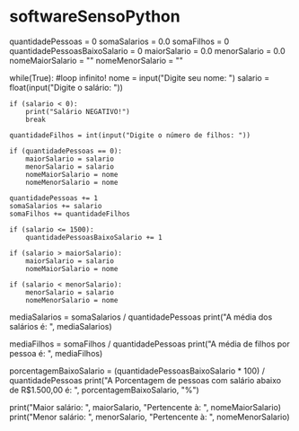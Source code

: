 # softwareSensoPython

quantidadePessoas = 0
somaSalarios = 0.0
somaFilhos = 0
quantidadePessoasBaixoSalario = 0
maiorSalario = 0.0
menorSalario = 0.0
nomeMaiorSalario = ""
nomeMenorSalario = ""

while(True): #loop infinito!
    nome = input("Digite seu nome: ")
    salario = float(input("Digite o salário: "))

    if (salario < 0):
        print("Salário NEGATIVO!")
        break

    quantidadeFilhos = int(input("Digite o número de filhos: "))
    
    if (quantidadePessoas == 0):
        maiorSalario = salario
        menorSalario = salario
        nomeMaiorSalario = nome
        nomeMenorSalario = nome

    quantidadePessoas += 1
    somaSalarios += salario
    somaFilhos += quantidadeFilhos

    if (salario <= 1500):
        quantidadePessoasBaixoSalario += 1

    if (salario > maiorSalario):
        maiorSalario = salario
        nomeMaiorSalario = nome
    
    if (salario < menorSalario):
        menorSalario = salario
        nomeMenorSalario = nome


mediaSalarios = somaSalarios / quantidadePessoas
print("A média dos salários é: ", mediaSalarios)

mediaFilhos = somaFilhos / quantidadePessoas
print("A média de filhos por pessoa é: ", mediaFilhos)

porcentagemBaixoSalario = (quantidadePessoasBaixoSalario * 100) / quantidadePessoas
print("A Porcentagem de pessoas com salário abaixo de R$1.500,00 é: ", porcentagemBaixoSalario, "%")

print("Maior salário: ", maiorSalario, "Pertencente à: ", nomeMaiorSalario)
print("Menor salário: ", menorSalario, "Pertencente à: ", nomeMenorSalario)

